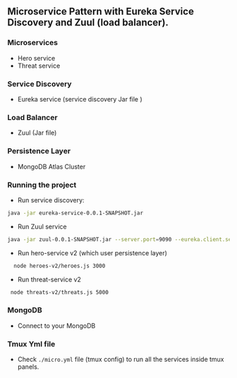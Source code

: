 ## Microservice Pattern with Eureka Service Discovery and Zuul (load balancer). 


### Microservices
- Hero service
- Threat service


### Service Discovery 
- Eureka service (service discovery Jar file )

### Load Balancer 
- Zuul (Jar file)


### Persistence Layer
- MongoDB Atlas Cluster 



### Running the project
- Run service discovery: 
```sh
java -jar eureka-service-0.0.1-SNAPSHOT.jar
```

- Run Zuul service
```sh
java -jar zuul-0.0.1-SNAPSHOT.jar --server.port=9090 --eureka.client.serviceUrl.defaultZone=http://localhost:8761/eureka/
```

- Run hero-service v2 (which user persistence layer)
```sh
  node heroes-v2/heroes.js 3000
```

- Run threat-service v2
 ```sh
  node threats-v2/threats.js 5000
 ```

 ### MongoDB
 - Connect to your MongoDB

 ### Tmux Yml file
  - Check `./micro.yml` file (tmux config) to run all the services inside tmux panels.

